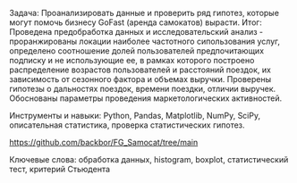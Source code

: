 Задача:
Проанализировать данные и проверить ряд гипотез, которые могут помочь бизнесу GoFast (аренда самокатов) вырасти.
Итог:
Проведена предобработка данных и исследовательский анализ - проранжированы локации наиболее частотного сипользования услуг, определено соотношение долей пользователей предпочитающих подписку и не использующие ее, в рамках которого построено распределение возрастов пользователей и расстояний поездок, их зависимость от сезонного фактора и объемах выручки.
Проверены гипотезы о дальностях поездок, времени поездки, отличии выручек.
Обоснованы параметры проведения маркетологических  активностей.

Инструменты и навыки: Python, Pandas, Matplotlib, NumPy, SciPy, описательная статистика, проверка статистических гипотез.

https://github.com/backbor/FG_Samocat/tree/main

Ключевые слова: обработка данных, histogram, boxplot, статистический тест, критерий Стьюдента